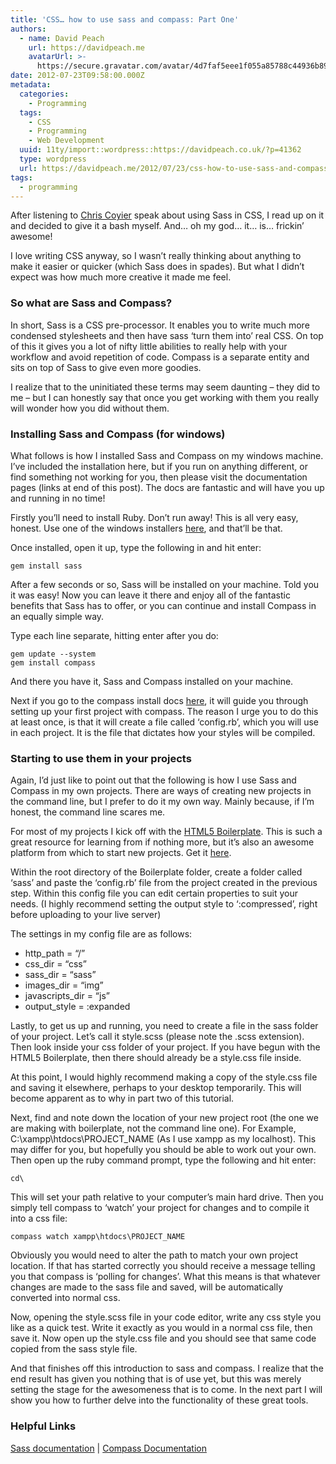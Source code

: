 ```yaml
---
title: 'CSS… how to use sass and compass: Part One'
authors:
  - name: David Peach
    url: https://davidpeach.me
    avatarUrl: >-
      https://secure.gravatar.com/avatar/4d7faf5eee1f055a85788c44936b8995eaab6dfb004e7854ec747ccb272e91ee?s=96&d=mm&r=g
date: 2012-07-23T09:58:00.000Z
metadata:
  categories:
    - Programming
  tags:
    - CSS
    - Programming
    - Web Development
  uuid: 11ty/import::wordpress::https://davidpeach.co.uk/?p=41362
  type: wordpress
  url: https://davidpeach.me/2012/07/23/css-how-to-use-sass-and-compass-part-one/
tags:
  - programming
---
```

After listening to [Chris Coyier](http://web.archive.org/web/20120829033718/http://chriscoyier.net/) speak about using Sass in CSS, I read up on it and decided to give it a bash myself. And… oh my god… it… is… frickin’ awesome!

I love writing CSS anyway, so I wasn’t really thinking about anything to make it easier or quicker (which Sass does in spades). But what I didn’t expect was how much more creative it made me feel.

### So what are Sass and Compass?

In short, Sass is a CSS pre-processor. It enables you to write much more condensed stylesheets and then have sass ‘turn them into’ real CSS. On top of this it gives you a lot of nifty little abilities to really help with your workflow and avoid repetition of code. Compass is a separate entity and sits on top of Sass to give even more goodies.

I realize that to the uninitiated these terms may seem daunting – they did to me – but I can honestly say that once you get working with them you really will wonder how you did without them.

### Installing Sass and Compass (for windows)

What follows is how I installed Sass and Compass on my windows machine. I’ve included the installation here, but if you run on anything different, or find something not working for you, then please visit the documentation pages (links at end of this post). The docs are fantastic and will have you up and running in no time!

Firstly you’ll need to install Ruby. Don’t run away! This is all very easy, honest. Use one of the windows installers [here](http://web.archive.org/web/20120829033718/http://rubyinstaller.org/downloads/), and that’ll be that.

Once installed, open it up, type the following in and hit enter:

```
gem install sass
```

After a few seconds or so, Sass will be installed on your machine. Told you it was easy! Now you can leave it there and enjoy all of the fantastic benefits that Sass has to offer, or you can continue and install Compass in an equally simple way.

Type each line separate, hitting enter after you do:

```
gem update --system
gem install compass
```

And there you have it, Sass and Compass installed on your machine.

Next if you go to the compass install docs [here](http://web.archive.org/web/20120829033718/http://compass-style.org/install/), it will guide you through setting up your first project with compass. The reason I urge you to do this at least once, is that it will create a file called ‘config.rb’, which you will use in each project. It is the file that dictates how your styles will be compiled.

### Starting to use them in your projects

Again, I’d just like to point out that the following is how I use Sass and Compass in my own projects. There are ways of creating new projects in the command line, but I prefer to do it my own way. Mainly because, if I’m honest, the command line scares me.

For most of my projects I kick off with the [HTML5 Boilerplate](http://web.archive.org/web/20120829033718/http://html5boilerplate.com/). This is such a great resource for learning from if nothing more, but it’s also an awesome platform from which to start new projects. Get it [here](http://web.archive.org/web/20120829033718/http://html5boilerplate.com/).

Within the root directory of the Boilerplate folder, create a folder called ‘sass’ and paste the ‘config.rb’ file from the project created in the previous step. Within this config file you can edit certain properties to suit your needs. (I highly recommend setting the output style to ‘:compressed’, right before uploading to your live server)

The settings in my config file are as follows:

-   http\_path = “/”
-   css\_dir = “css”
-   sass\_dir = “sass”
-   images\_dir = “img”
-   javascripts\_dir = “js”
-   output\_style = :expanded

Lastly, to get us up and running, you need to create a file in the sass folder of your project. Let’s call it style.scss (please note the .scss extension). Then look inside your css folder of your project. If you have begun with the HTML5 Boilerplate, then there should already be a style.css file inside.

At this point, I would highly recommend making a copy of the style.css file and saving it elsewhere, perhaps to your desktop temporarily. This will become apparent as to why in part two of this tutorial.

Next, find and note down the location of your new project root (the one we are making with boilerplate, not the command line one). For Example, C:\\xampp\\htdocs\\PROJECT\_NAME (As I use xampp as my localhost). This may differ for you, but hopefully you should be able to work out your own. Then open up the ruby command prompt, type the following and hit enter:

```
cd\
```

This will set your path relative to your computer’s main hard drive. Then you simply tell compass to ‘watch’ your project for changes and to compile it into a css file:

```
compass watch xampp\htdocs\PROJECT_NAME
```

Obviously you would need to alter the path to match your own project location. If that has started correctly you should receive a message telling you that compass is ‘polling for changes’. What this means is that whatever changes are made to the sass file and saved, will be automatically converted into normal css.

Now, opening the style.scss file in your code editor, write any css style you like as a quick test. Write it exactly as you would in a normal css file, then save it. Now open up the style.css file and you should see that same code copied from the sass style file.

And that finishes off this introduction to sass and compass. I realize that the end result has given you nothing that is of use yet, but this was merely setting the stage for the awesomeness that is to come. In the next part I will show you how to further delve into the functionality of these great tools.

### Helpful Links

[Sass documentation](https://sass-lang.com/tutorial.html) | [Compass Documentation](https://compass-style.org/install/)